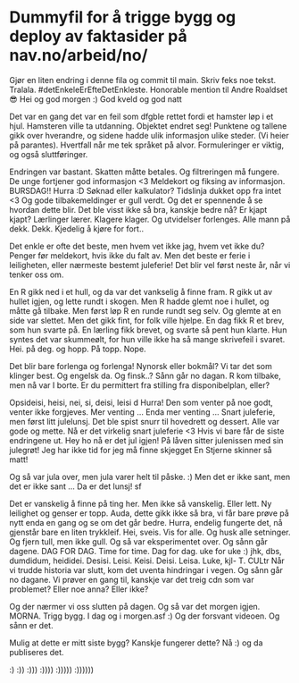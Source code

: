 # Dummyfil for å trigge bygg og deploy av faktasider på nav.no/arbeid/no/

Gjør en liten endring i denne fila og commit til main. Skriv feks noe tekst. Tralala. #detEnkeleErEfteDetEnkleste. Honorable mention til Andre Roaldset 😎
Hei og god morgen :) God kveld og god natt

Det var en gang det var en feil som dfgble rettet fordi et hamster løp i et hjul. Hamsteren ville ta utdanning. Objektet endret seg! Punktene og tallene gikk over hverandre, og sidene hadde ulik informasjon ulike steder. (Vi heier på parantes). Hvertfall når me tek språket på alvor. Formuleringer er viktig, og også sluttføringer.

Endringen var bastant. Skatten måtte betales. Og filtreringen må fungere. De unge fortjener god informasjon <3 Meldekort og fiksing av informasjon.
BURSDAG!! Hurra :D
Søknad eller kalkulator? Tidslinja dukket opp fra intet <3 Og gode tilbakemeldinger er gull verdt. Og det er spennende å se hvordan dette blir. Det ble visst ikke så bra, kanskje bedre nå? Er kjapt kjapt? Lærlinger lærer. Klagere klager. Og utvidelser forlenges. Alle mann på dekk. Dekk. Kjedelig å kjøre for fort..

Det enkle er ofte det beste, men hvem vet ikke jag, hvem vet ikke du? Penger før meldekort, hvis ikke du falt av. Men det beste er ferie i leiligheten, eller nærmeste bestemt juleferie! Det blir vel først neste år, når vi tenker oss om.

En R gikk ned i et hull, og da var det vankselig å finne fram. R gikk ut av hullet igjen, og lette rundt i skogen. Men R hadde glemt noe i hullet, og måtte gå tilbake. Men først løp R en runde rundt seg selv. Og glemte at en side var slettet. Men det gikk fint, for folk ville hjelpe. En dag fikk R et brev, som hun svarte på. En lærling fikk brevet, og svarte så pent hun klarte. Hun syntes det var skummeølt, for hun ville ikke ha så mange skrivefeil i svaret.
Hei. på deg. og hopp. På topp. Nope.

Det blir bare forlenga og forlenga! Nynorsk eller bokmål? Vi tar det som klinger best. Og engelsk da. Og finsk..? Sånn går no dagan. R kom tilbake, men nå var I borte. Er du permittert fra stilling fra disponibelplan, eller?

Opsideisi, heisi, nei, si, deisi, leisi d
Hurra!
Den som venter på noe godt, venter ikke forgjeves.
Mer venting ...
Enda mer venting ...
Snart juleferie, men først litt julelunsj. Det ble spist snurr til hovedrett og dessert. Alle var gode og mette. 
Nå er det virkelig snart juleferie <3
Hvis vi bare får de siste endringene ut.
Hey ho nå er det jul igjen!
På låven sitter julenissen med sin julegrøt!
Jeg har ikke tid for jeg må finne skjegget
En Stjerne skinner så matt!

Og så var jula over, men jula varer helt til påske. :)
Men det er ikke sant, men det er ikke sant ...
Da er det lunsj!
sf

Det er vanskelig å finne på ting her. Men ikke så vanskelig. Eller lett.
Ny leilighet og genser er topp. 
Auda, dette gikk ikke så bra, vi får bare prøve på nytt enda en gang og se om det går bedre. 
Hurra, endelig fungerte det, nå gjenstår bare en liten trykkleif. Hei, sveis. Vis for alle. Og husk alle setninger. Og fjern tull, men ikke gull.
Og så var eksperimentet over. Og sånn går dagene. DAG FOR DAG. Time for time. Dag for dag. uke for uke
:)
jhk, dbs, dumdidum, heididei. Desisi. Leisi. Keisi. Deisi. Leisa. Luke, kjl- T. CULtr
Når vi trudde historia var slutt, kom det uventa hindringar i vegen. Og sånn går no dagane. Vi prøver en gang til, kanskje var det treig cdn som var problemet? Eller noe anna? Eller ikke? 

Og der nærmer vi oss slutten på dagen. Og så var det morgen igjen. MORNA. Trigg bygg. I dag og i morgen.asf 
:) Og der forsvant videoen. Og sånn er det. 

Mulig at dette er mitt siste bygg? Kanskje fungerer dette? Nå :) og da publiseres det.

:)
:))
:)))
:))))
:)))))
:))))))
